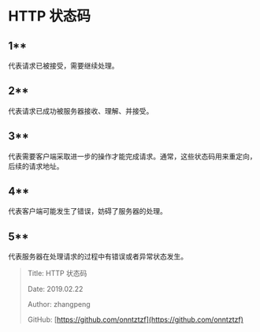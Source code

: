 # HTTP 状态码

## 1\*\*

代表请求已被接受，需要继续处理。

## 2\*\*

代表请求已成功被服务器接收、理解、并接受。

## 3\*\*

代表需要客户端采取进一步的操作才能完成请求。通常，这些状态码用来重定向，后续的请求地址。

## 4\*\*

代表客户端可能发生了错误，妨碍了服务器的处理。

## 5\*\*

代表服务器在处理请求的过程中有错误或者异常状态发生。

> Title: HTTP 状态码
>
> Date: 2019.02.22
>
> Author: zhangpeng
>
> GitHub: [https://github.com/onntztzf](https://github.com/onntztzf)

